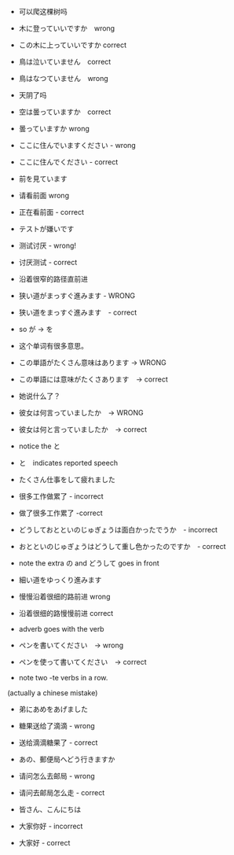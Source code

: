 - 可以爬这棵树吗
- 木に登っていいですか　wrong
- この木に上っていいですか correct

- 鳥は泣いていません　correct
- 鳥はなつていません　wrong

- 天阴了吗
- 空は曇っていますか　correct
- 曇っていますか wrong

- ここに住んでいますください - wrong
- ここに住んでください - correct

- 前を見ています
- 请看前面 wrong
- 正在看前面 - correct

- テストが嫌いです
- 测试讨厌 - wrong!
- 讨厌测试 - correct

- 沿着很窄的路径直前进
- 狭い道がまっすぐ進みます - WRONG
- 狭い道をまっすぐ進みます　- correct
- so が -> を

- 这个单词有很多意思。
- この単語がたくさん意味はあります → WRONG
- この単語には意味がたくさあります　→ correct

- 她说什么了？
- 彼女は何言っていましたか　→ WRONG
- 彼女は何と言っていましたか　→ correct
- notice the と
- と　indicates reported speech

- たくさん仕事をして疲れました
- 很多工作做累了 - incorrect
- 做了很多工作累了 -correct

- どうしておとといのじゅぎょうは面白かったでうか　- incorrect
- おとといのじゅぎょうはどうして重し色かったのですか　- correct
- note the extra の and どうして goes in front

- 細い道をゆっくり進みます
- 慢慢沿着很细的路前进 wrong
- 沿着很细的路慢慢前进 correct
- adverb goes with the verb

- ペンを書いてください　→ wrong
- ペンを使って書いてください　→ correct
- note two -te verbs in a row.

(actually a chinese mistake)
- 弟にあめをあげました
- 糖果送给了滴滴 - wrong
- 送给滴滴糖果了 - correct

- あの、郵便局へどう行きますか
- 请问怎么去邮局 - wrong
- 请问去邮局怎么走 - correct

- 皆さん、こんにちは
- 大家你好 - incorrect
- 大家好 - correct